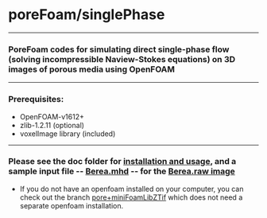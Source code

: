 # poreFoam/singlePhase

___


### PoreFoam codes for simulating direct single-phase flow (solving incompressible Naview-Stokes equations) on 3D images of porous media using OpenFOAM

---

### Prerequisites: 

- OpenFOAM-v1612+
- zlib-1.2.11 (optional)
- voxelImage library (included)


---

### Please see the doc folder for [installation and usage](https://github.com/aliraeini/poreFoam-singlePhase/blob/master/doc/UserGuide_poreFoam_singlePhase.md),  and a sample input file -- [Berea.mhd](https://github.com/aliraeini/poreFoam-singlePhase/blob/master/doc/Berea.mhd) -- for the [Berea.raw image](http://www.imperial.ac.uk/earth-science/research/research-groups/perm/research/pore-scale-modelling/micro-ct-images-and-networks/berea-sandstone/)

- If you do not have an openfoam installed on your computer, you can check out the branch [pore+miniFoamLibZTif](https://github.com/aliraeini/poreFoam-singlePhase/tree/pore+miniFoamLibZTif) which does not need a separate openfoam installation. 


